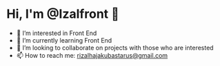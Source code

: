 # Hi, I'm @Izalfront 👋

- 👀 I’m interested in Front End
- 🌱 I’m currently learning Front End
- 💞️ I’m looking to collaborate on projects with those who are interested
- 📫 How to reach me: rizalhajakubastarus@gmail.com
